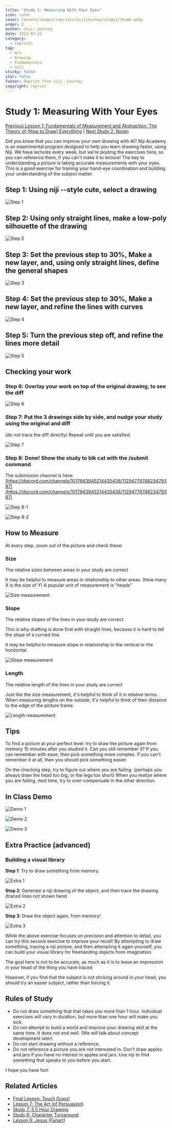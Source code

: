 ```yaml
---
title: "Study 1: Measuring With Your Eyes"
icon: ruler
cover: /assets/images/reprints/nijijourney/study1/thumb.webp
order: 2
author: niji・journey
date: 2023-07-21
category:
  - reprints
tag:
  - Art
  - Drawing
  - Fundamentals
  - niji
sticky: false
star: false
footer: Reprint from niji・journey
copyright: reprint
---
```


# Study 1: Measuring With Your Eyes

[Previous Lesson 1: Fundamentals of Measurement and Abstraction: The Theory of (How to Draw) Everything](/posts/reprints/niji-lesson-1-fundamentals-of-measurement-and-abstraction-the-theory-of-how-to-draw-everything) | [Next Study 2: Notan](https://nijijourney.com/blog/niji-study-2-notan)

Did you know that you can improve your own drawing with AI? Niji Academy is an experimental program designed to help you learn drawing faster, using Niji. We have lectures every week, but we're posting the exercises here, so you can reference them, if you can't make it to lecture! The key to understanding a picture is taking accurate measurements with your eyes. This is a good exercise for training your hand-eye coordination and building your understanding of the subject matter.

## Step 1: Using niji --style cute, select a drawing

![Step 1](/assets/images/reprints/nijijourney/study1/c01d0f47-388a-4e2e-923d-ee008205bdbb.jpeg)

## Step 2: Using only straight lines, make a low-poly silhouette of the drawing

![Step 2](/assets/images/reprints/nijijourney/study1/011c6ebd-206a-4085-a6fb-c7b41b009544.jpeg)

## Step 3: Set the previous step to 30%, Make a new layer, and, using only straight lines, define the general shapes

![Step 3](/assets/images/reprints/nijijourney/study1/9c17f638-1758-4ca3-bcd1-d118a54fee02.jpeg)

## Step 4: Set the previous step to 30%, Make a new layer, and refine the lines with curves

![Step 4](/assets/images/reprints/nijijourney/study1/bbcac3a0-85f3-4cc7-95ec-b32e7cd1b2af.jpeg)

## Step 5: Turn the previous step off, and refine the lines more detail

![Step 5](/assets/images/reprints/nijijourney/study1/dec56fd9-c960-4f84-a4a1-d5d613c13d8e.jpeg)

## Checking your work

### Step 6: Overlay your work on top of the original drawing, to see the diff

![Step 6](/assets/images/reprints/nijijourney/study1/597962da-e155-4ed5-8056-786e6ffa86a4.jpeg)

### Step 7: Put the 3 drawings side by side, and nudge your study using the original and diff

(do not trace the diff directly) Repeat until you are satisfied.

![Step 7](/assets/images/reprints/nijijourney/study1/79424cad-395f-4e78-8cef-56aaf0ec6bc0.jpeg)

### Step 8: Done! Show the study to blk cat with the /submit command

The submission channel is here: [https://discord.com/channels/1017943945214435438/1129477874823479387](https://discord.com/channels/1017943945214435438/1129477874823479387)

![Step 8-1](/assets/images/reprints/nijijourney/study1/513a9409-1dc3-43a1-b708-ddd6020be9be.jpeg)

![Step 8-2](/assets/images/reprints/nijijourney/study1/4b70d02f-1c00-4856-b1b8-19d53f8108b3.jpeg)

## How to Measure

At every step, zoom out of the picture and check these:

### Size

The relative sizes between areas in your study are correct

It may be helpful to measure areas in relationship to other areas. (How many X is the size of Y) A popular unit of measurement is "heads"

![Size measurement](/assets/images/reprints/nijijourney/study1/1bf35835-635d-4168-9b93-06d97b1c2634.jpeg)

### Slope

The relative slopes of the lines in your study are correct.

This is why drafting is done first with straight lines, because it is hard to tell the slope of a curved line.

It may be helpful to measure slope in relationship to the vertical or the horizontal.

![Slope measurement](/assets/images/reprints/nijijourney/study1/363be744-c22d-4035-86bf-8dee898fe5a1.jpeg)

### Length

The relative length of the lines in your study are correct

Just like the size measurement, it's helpful to think of it in relative terms. When measuring lengths on the outside, it's helpful to think of their distance to the edge of the picture frame.

![Length measurement](/assets/images/reprints/nijijourney/study1/44a58e41-f10d-46e5-8a7d-83629b0fb1d9.jpeg)

## Tips

To find a picture at your perfect level: try to draw the picture again from memory 15 minutes after you studied it. Can you still remember it? If you can remember with ease, then pick something more complex. If you can't remember it at all, then you should pick something easier.

On the checking step, try to figure out where you are failing. (perhaps you always draw the head too big, or the legs too short) When you realize where you are failing, next time, try to over-compensate in the other direction.

## In Class Demo

![Demo 1](/assets/images/reprints/nijijourney/study1/849ac454-dd14-405b-a715-7b65762dfe47.jpeg)

![Demo 2](/assets/images/reprints/nijijourney/study1/ca15a68a-ff7e-40e7-9bf6-5ef7d6d47456.jpeg)

![Demo 3](/assets/images/reprints/nijijourney/study1/4382603b-8f89-413b-8828-de117411b3f9.jpeg)

## Extra Practice (advanced)

### Building a visual library

**Step 1**: Try to draw something from memory.

![Extra 1](/assets/images/reprints/nijijourney/study1/34d992ac-6e22-4fa9-bd82-89946c713f26.jpeg)

**Step 2**: Generate a niji drawing of the object, and then trace the drawing (traced lines not shown here)

![Extra 2](/assets/images/reprints/nijijourney/study1/d414e923-3033-4be0-8f43-d86701eb788e.jpeg)

**Step 3**: Draw the object again, from memory!

![Extra 3](/assets/images/reprints/nijijourney/study1/7c11ff84-33c6-44ef-9abd-ab6e772dfb25.jpeg)

While the above exercise focuses on precision and attention to detail, you can try this second exercise to improve your recall! By attempting to draw something, tracing a niji picture, and then attempting it again yourself, you can build your visual library for freehanding objects from imagination.

The goal here is not to be accurate, as much as it is to leave an impression in your head of the thing you have traced

However, if you find that the subject is not sticking around in your head, you should try an easier subject, rather than forcing it.

## Rules of Study

- Do not draw something that that takes you more than 1 hour. Individual exercises will vary in duration, but more than one hour will make you sick.
- Do not attempt to build a world and improve your drawing skill at the same time. It does not end well. (We will talk about concept development later)
- Do not start drawing without a reference.
- Do not reference a picture you are not interested in. Don't draw apples and jars if you have no interest in apples and jars. Use niji to find something that speaks to you before you start.

I hope you have fun!

## Related Articles

- [Final Lesson: Touch Grass!](https://nijijourney.com/blog/niji-final-lesson-touch-grass)
- [Lesson 7: The Art (of Persuasion)](https://nijijourney.com/blog/niji-lesson-7-the-art-of-persuasion)
- [Study 7: 5.5 Hour Drawing](https://nijijourney.com/blog/niji-study-7-5-5-hour-drawing)
- [Study 6: Character Turnaround](https://nijijourney.com/blog/niji-study-6-character-turnaround)
- [Lesson 6: Jesus (Fanart)](https://nijijourney.com/blog/niji-lesson-6-jesus-fanart)
